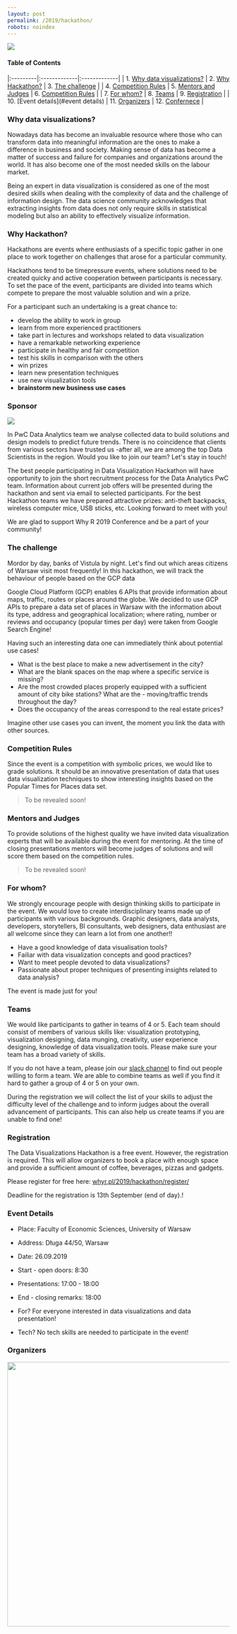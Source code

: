 ```yaml
---
layout: post
permalink: /2019/hackathon/
robots: noindex
---
```


<img src="/foundation/images/fulls/whyr2019/hackathon/plakat_hackathon2.jpg" class="fit image">

#### Table of Contents

|:---------|:-------------|:-------------|
| 1. [Why data visualizations?](#why-data-visualizations) | 2. [Why Hackathon?](#why-hackathon) |  3. [The challenge](#the-challenge) |
| 4. [Competition Rules](#competition-rules) | 5. [Mentors and Judges](#mentors-and-judges) | 6. [Competition Rules](#fourth-examplehttpwwwfourthexamplecom) |
| 7. [For whom?](#for-whom) | 8. [Teams](#teams) | 9. [Registration](#registration) |
| 10. [Event details](#event details) | 11. [Organizers](#organizers) | 12. [Confernece](whyr.pl/2019/) |

### Why data visualizations?

Nowadays data has become an invaluable resource where those who can transform data into meaningful information are the ones to make a difference in business and society. Making sense of data has become a matter of success and failure for companies and organizations around the world. It has also become one of the most needed skills on the labour market.<br>

Being an expert in data visualization is considered as one of the most desired skills when dealing with the complexity of data and the challenge of information design. The data science community acknowledges that extracting insights from data does not only require skills in statistical modeling but also an ability to effectively visualize information.<br>

### Why Hackathon?

Hackathons are events where enthusiasts of a specific topic gather in one place to work together on challenges that arose for a particular community.<br>

Hackathons tend to be timepressure events, where solutions need to be created quicky and  active cooperation between participants is necessary. To set the pace of the event, participants are divided into teams which compete to prepare the most valuable solution and win a prize. <br>

For a participant such an undertaking is a great chance to: <br>

<ul>
<li>develop the ability to work in group</li>
<li>learn from more experienced practitioners</li>
<li>take part in lectures and workshops related to data visualization</li>
<li>have a remarkable networking experience</li>
<li>participate in healthy and fair competition</li>
<li>test his skills in comparison with the others</li>
<li>win prizes</li>
<li>learn new presentation techniques</li>
<li>use new visualization tools</li>
<li><b>brainstorm new business use cases</b></li>
</ul>

### Sponsor

<img src="/foundation/images/fulls/whyr2019/hackathon/PwC_logo_new.jpg" class="fit image">

In PwC Data Analytics team we analyse collected data to build solutions and design models to predict future trends. There is no coincidence that clients from various sectors have trusted us  -after all, we are among the top Data Scientists in the region. Would you like to join our team? Let's stay in touch! <br>

The best people participating in Data Visualization Hackathon will have opportunity to join the short recruitment process for the Data Analytics PwC team. Information about current job offers will be presented during the hackathon and sent via email to selected participants. For the best Hackathon teams we have prepared attractive prizes: anti-theft backpacks, wireless computer mice, USB sticks, etc. Looking forward to meet with you! <br>

We are glad to support Why R 2019 Conference and be a part of your community! 

### The challenge

Mordor by day, banks of Vistula by night. 
Let's find out which areas citizens of Warsaw visit most frequently! 
In this hackathon, we will track the behaviour of people based on the GCP data

Google Cloud Platform (GCP) enables 6 APIs that provide information about maps, traffic, routes or places around the globe. We decided to use GCP APIs to prepare a data set of places in Warsaw with the information about its type, address and geographical localization; where rating, number or reviews and occupancy (popular times per day) were taken from Google Search Engine!

Having such an interesting data one can immediately think about potential use cases! 

- What is the best place to make a new advertisement in the city? 
- What are the blank spaces on the map where a specific service is missing? 
- Are the most crowded places properly equipped with a sufficient amount of city bike stations? What are the - moving/traffic trends throughout the day? 
- Does the occupancy of the areas correspond to the real estate prices?

Imagine other use cases you can invent, the moment you link the data with other sources.

### Competition Rules

Since the event is a competition with symbolic prices, we would like to grade solutions.
It should be an innovative presentation of data that uses data visualization techniques to show interesting insights based on the Popular Times for Places data set.

> To be revealed soon!

### Mentors and Judges

To provide solutions of the highest quality we have invited data visualization experts that will be available during the event for mentoring. At the time of closing presentations mentors will become judges of solutions and will score them based on the competition rules.

> To be revealed soon!

### For whom?

We strongly encourage people with design thinking skills to participate in the event.
We would love to create interdisciplinary teams made up of participants with various backgrounds. 
Graphic designers, data analysts, developers, storytellers, BI consultants, web designers, 
data enthusiast are all  welcome since they can learn a lot from one another!!

- Have a good knowledge of data visualisation tools?
- Failiar with data visualization concepts and good practices? 
- Want to meet people devoted to data visualizations? 
- Passionate about proper techniques of presenting insights related to data analysis? 

The event is made just for you!

### Teams

We would like participants to gather in teams of 4 or 5. Each team should consist of members of various skills like: visualization prototyping, visualization designing, data munging, creativity, user experience designing, knowledge of data visualization tools.
Please make sure your team has a broad variety of skills.

If you do not have a team, please join our [slack channel](https://www.google.com/url?q=https://join.slack.com/t/whyr/shared_invite/enQtNzQwODg5NDIxNDI0LTQ3YjNkYTk5YzBmN2ZkNmQyNDAxNGIyMDBhMmQ2OTdhMjdkOGVjNTUwMjQ0YjViNTBjNWU1YzhiN2NlMjk4YTk&sa=D&ust=1567362690065000&usg=AFQjCNHIh5bEtq5jGiJW1UdzQef54v-tmw) to find out people willing to form a team. We are able to combine teams as well if you find it hard to gather a group of 4 or 5 on your own.

During the registration we will collect the list of your skills to adjust the difficulty level of the challenge and to inform judges about the overall advancement of participants.
This can also help us create teams if you are unable to find one!


### Registration

The Data Visualizations Hackathon is a free event. However, the registration is required. This will allow organizers to book a place with enough space and provide a sufficient amount of coffee, beverages, pizzas and gadgets.

Please register for free here: [whyr.pl/2019/hackathon/register/](https://docs.google.com/forms/d/e/1FAIpQLScCC8nq1MaFrSRwyaSqMNEMOKzDRAXlRgGn-EjVPh-qoov4cA/viewform?vc=0&c=0&w=1&usp=mail_form_link)

Deadline for the registration is 13th September (end of day).!

### Event Details

- Place: Faculty of Economic Sciences, University of Warsaw
- Address: Długa 44/50, Warsaw
- Date: 26.09.2019
- Start - open doors: 8:30
- Presentations: 17:00 - 18:00
- End - closing remarks: 18:00

- For? For everyone interested in data visualizations and data presentation!
- Tech? No tech skills are needed to participate in the event!

### Organizers

<div class="row">
    <p>
        <img src="/foundation/images/fulls/whyr2019/hackathon/sponsors.png" style="width:600px">
    </p>
</div>
